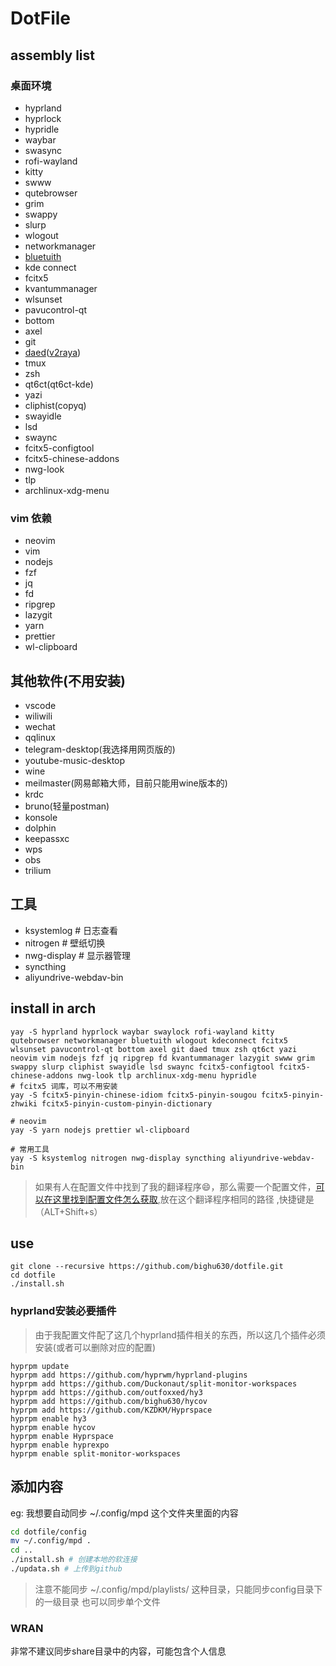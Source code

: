 # DotFile

## assembly list

### 桌面环境

- hyprland
- hyprlock
- hypridle
- waybar
- swasync
- rofi-wayland
- kitty
- swww
- qutebrowser
- grim
- swappy
- slurp
- wlogout
- networkmanager
- [bluetuith](https://github.com/darkhz/bluetuith)
- kde connect
- fcitx5
- kvantummanager
- wlsunset
- pavucontrol-qt
- bottom
- axel
- git
- [daed](https://github.com/daeuniverse/daed)([v2raya](https://github.com/v2rayA/v2rayA))
- tmux
- zsh
- qt6ct(qt6ct-kde)
- yazi
- cliphist(copyq)
- swayidle
- lsd
- swaync
- fcitx5-configtool
- fcitx5-chinese-addons
- nwg-look
- tlp
- archlinux-xdg-menu

### vim 依赖

- neovim
- vim
- nodejs
- fzf
- jq
- fd
- ripgrep
- lazygit
- yarn
- prettier
- wl-clipboard

## 其他软件(不用安装)

- vscode
- wiliwili
- wechat
- qqlinux
- telegram-desktop(我选择用网页版的)
- youtube-music-desktop
- wine
- meilmaster(网易邮箱大师，目前只能用wine版本的)
- krdc
- bruno(轻量postman)
- konsole
- dolphin
- keepassxc
- wps
- obs
- trilium

## 工具

- ksystemlog # 日志查看
- nitrogen # 壁纸切换
- nwg-display # 显示器管理
- syncthing
- aliyundrive-webdav-bin

## install in arch

```shell
yay -S hyprland hyprlock waybar swaylock rofi-wayland kitty qutebrowser networkmanager bluetuith wlogout kdeconnect fcitx5 wlsunset pavucontrol-qt bottom axel git daed tmux zsh qt6ct yazi neovim vim nodejs fzf jq ripgrep fd kvantummanager lazygit swww grim swappy slurp cliphist swayidle lsd swaync fcitx5-configtool fcitx5-chinese-addons nwg-look tlp archlinux-xdg-menu hypridle
# fcitx5 词库，可以不用安装
yay -S fcitx5-pinyin-chinese-idiom fcitx5-pinyin-sougou fcitx5-pinyin-zhwiki fcitx5-pinyin-custom-pinyin-dictionary

# neovim
yay -S yarn nodejs prettier wl-clipboard

# 常用工具
yay -S ksystemlog nitrogen nwg-display syncthing aliyundrive-webdav-bin
```

> 如果有人在配置文件中找到了我的翻译程序😄，那么需要一个配置文件，[可以在这里找到配置文件怎么获取](https://github.com/bighu630/translate-tui),放在这个翻译程序相同的路径 ,快捷键是（ALT+Shift+s）

## use

```
git clone --recursive https://github.com/bighu630/dotfile.git
cd dotfile
./install.sh
```

### hyprland安装必要插件

> 由于我配置文件配了这几个hyprland插件相关的东西，所以这几个插件必须安装(或者可以删除对应的配置)

```shell
hyprpm update
hyprpm add https://github.com/hyprwm/hyprland-plugins
hyprpm add https://github.com/Duckonaut/split-monitor-workspaces
hyprpm add https://github.com/outfoxxed/hy3
hyprpm add https://github.com/bighu630/hycov
hyprpm add https://github.com/KZDKM/Hyprspace
hyprpm enable hy3
hyprpm enable hycov
hyprpm enable Hyprspace
hyprpm enable hyprexpo
hyprpm enable split-monitor-workspaces
```

## 添加内容

eg: 我想要自动同步 ~/.config/mpd 这个文件夹里面的内容

```sh
cd dotfile/config
mv ~/.config/mpd .
cd ..
./install.sh # 创建本地的软连接
./updata.sh # 上传到github
```

> 注意不能同步 ~/.config/mpd/playlists/ 这种目录，只能同步config目录下的一级目录
> 也可以同步单个文件

### WRAN

非常不建议同步share目录中的内容，可能包含个人信息
